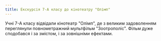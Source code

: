 ```yaml
---
title: Екскурсія 7-А класу до кінотеатру "Олімп"
---
```


Учні 7-А класу відвідали кінотеатр "Олімп", де з великим задоволенням переглянули повнометражний мультфільм "Зоотрополіс". Фільм дуже сподобався і за змістом, і за зовнішніми ефектами.

<slideshow id="_/72157666526539306" />
